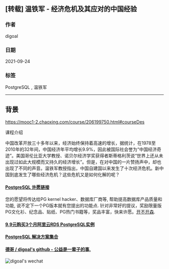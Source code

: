 ## [转载] 温铁军 - 经济危机及其应对的中国经验   
  
### 作者  
digoal  
  
### 日期  
2021-09-24   
  
### 标签  
PostgreSQL , 温铁军   
  
----  
  
## 背景  
https://mooc1-2.chaoxing.com/course/206199750.html#courseDes  
  
课程介绍  
  
中国改革开放三十多年以来，经济始终保持着高速的增长，据统计，在1978至2010年的32年间，中国经济年平均增长9.9%，因此被国际社会誉为“中国经济奇迹”。美国哥伦比亚大学教授、诺贝尔经济学奖获得者斯蒂格利茨说“世界上还从未出现过如此大规模而又持久的经济增长”。但是，在对中国的一片赞扬声中，却也出现了不同的声音。温铁军教授指出，中国自建国以来发生了十次经济危机。新中国到底发生了哪些经济危机？这些危机又是如何化解的呢？  
  
  
  
#### [PostgreSQL 许愿链接](https://github.com/digoal/blog/issues/76 "269ac3d1c492e938c0191101c7238216")
您的愿望将传达给PG kernel hacker、数据库厂商等, 帮助提高数据库产品质量和功能, 说不定下一个PG版本就有您提出的功能点. 针对非常好的提议，奖励限量版PG文化衫、纪念品、贴纸、PG热门书籍等，奖品丰富，快来许愿。[开不开森](https://github.com/digoal/blog/issues/76 "269ac3d1c492e938c0191101c7238216").  
  
  
#### [9.9元购买3个月阿里云RDS PostgreSQL实例](https://www.aliyun.com/database/postgresqlactivity "57258f76c37864c6e6d23383d05714ea")
  
  
#### [PostgreSQL 解决方案集合](https://yq.aliyun.com/topic/118 "40cff096e9ed7122c512b35d8561d9c8")
  
  
#### [德哥 / digoal's github - 公益是一辈子的事.](https://github.com/digoal/blog/blob/master/README.md "22709685feb7cab07d30f30387f0a9ae")
  
  
![digoal's wechat](../pic/digoal_weixin.jpg "f7ad92eeba24523fd47a6e1a0e691b59")
  

